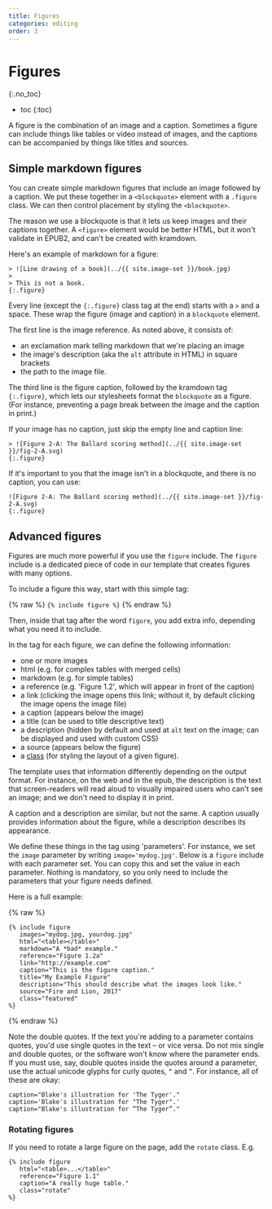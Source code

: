 ```yaml
---
title: Figures
categories: editing
order: 3
---
```


# Figures
{:.no_toc}

* toc
{:toc}

A figure is the combination of an image and a caption. Sometimes a figure can include things like tables or video instead of images, and the captions can be accompanied by things like titles and sources.

## Simple markdown figures

You can create simple markdown figures that include an image followed by a caption. We put these together in a `<blockquote>` element with a `.figure` class. We can then control placement by styling the `<blockquote>`.

The reason we use a blockquote is that it lets us keep images and their captions together. A `<figure>` element would be better HTML, but it won't validate in EPUB2, and can't be created with kramdown.

Here's an example of markdown for a figure:

~~~
> ![Line drawing of a book](../{{ site.image-set }}/book.jpg)
>
> This is not a book.
{:.figure}
~~~

Every line (except the `{:.figure}` class tag at the end) starts with a `>` and a space. These wrap the figure (image and caption) in a `blockquote` element.

The first line is the image reference. As noted above, it consists of:

*	an exclamation mark telling markdown that we're placing an image
*	the image's description (aka the `alt` attribute in HTML) in square brackets
*	the path to the image file.

The third line is the figure caption, followed by the kramdown tag `{:.figure}`, which lets our stylesheets format the `blockquote` as a figure. (For instance, preventing a page break between the image and the caption in print.)

If your image has no caption, just skip the empty line and caption line:

~~~
> ![Figure 2-A: The Ballard scoring method](../{{ site.image-set }}/fig-2-A.svg)
{:.figure}
~~~

If it's important to you that the image isn't in a blockquote, and there is no caption, you can use:

~~~
![Figure 2-A: The Ballard scoring method](../{{ site.image-set }}/fig-2-A.svg)
{:.figure}
~~~

## Advanced figures

Figures are much more powerful if you use the `figure` include. The `figure` include is a dedicated piece of code in our template that creates figures with many options.

To include a figure this way, start with this simple tag:

{% raw %}
`{% include figure %}`
{% endraw %}

Then, inside that tag after the word `figure`, you add extra info, depending what you need it to include.

In the tag for each figure, we can define the following information:

* one or more images
* html (e.g. for complex tables with merged cells)
* markdown (e.g. for simple tables)
* a reference (e.g. 'Figure 1.2', which will appear in front of the caption)
* a link (clicking the image opens this link; without it, by default clicking the image opens the image file)
* a caption (appears below the image)
* a title (can be used to title descriptive text)
* a description (hidden by default and used at `alt` text on the image; can be displayed and used with custom CSS)
* a source (appears below the figure)
* a [class](classes.html) (for styling the layout of a given figure).

The template uses that information differently depending on the output format. For instance, on the web and in the epub, the description is the text that screen-readers will read aloud to visually impaired users who can't see an image; and we don't need to display it in print.

A caption and a description are similar, but not the same. A caption usually provides information about the figure, while a description describes its appearance.

We define these things in the tag using 'parameters'. For instance, we set the `image` parameter by writing `image='mydog.jpg'`. Below is a `figure` include with each parameter set. You can copy this and set the value in each parameter. Nothing is mandatory, so you only need to include the parameters that your figure needs defined.

Here is a full example:

{% raw %}
```
{% include figure
   images="mydog.jpg, yourdog.jpg"
   html="<table></table>"
   markdown="A *bad* example."
   reference="Figure 1.2a"
   link="http://example.com"
   caption="This is the figure caption."
   title="My Example Figure"
   description="This should describe what the images look like."
   source="Fire and Lion, 2017"
   class="featured"
%}
```
{% endraw %}

Note the double quotes. If the text you're adding to a parameter contains quotes, you'd use single quotes in the text – or vice versa. Do not mix single and double quotes, or the software won't know where the parameter ends. If you must use, say, double quotes inside the quotes around a parameter, use the actual unicode glyphs for curly quotes, `“` and `”`. For instance, all of these are okay:

```
caption="Blake's illustration for 'The Tyger'."
caption='Blake's illustration for "The Tyger".'
caption="Blake's illustration for “The Tyger”."
```

### Rotating figures

If you need to rotate a large figure on the page, add the `rotate` class. E.g.

```
{% include figure
   html="<table>...</table>"
   reference="Figure 1.1"
   caption="A really huge table."
   class="rotate"
%}
```

